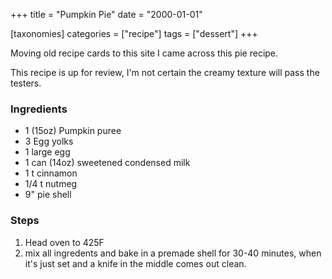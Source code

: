 +++
title = "Pumpkin Pie"
date = "2000-01-01"

[taxonomies]
categories = ["recipe"]
tags = ["dessert"]
+++


Moving old recipe cards to this site I came across this pie recipe.
<!-- more -->

This recipe is up for review, I'm not certain the creamy texture will pass the testers.

### Ingredients

- 1 (15oz) Pumpkin puree
- 3 Egg yolks
- 1 large egg
- 1 can (14oz) sweetened condensed milk
- 1 t cinnamon
- 1/4 t nutmeg
- 9" pie shell

### Steps

1. Head oven to 425F
1. mix all ingredents and bake in a premade shell for 30-40 minutes, when it's just set and a knife in the middle comes out clean.
